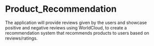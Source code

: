 # Product_Recommendation
The application will provide reviews given by the users and showcase positive and negative reviews using WorldCloud, to create a recommendation system that recommends products to users based on reviews/ratings.
